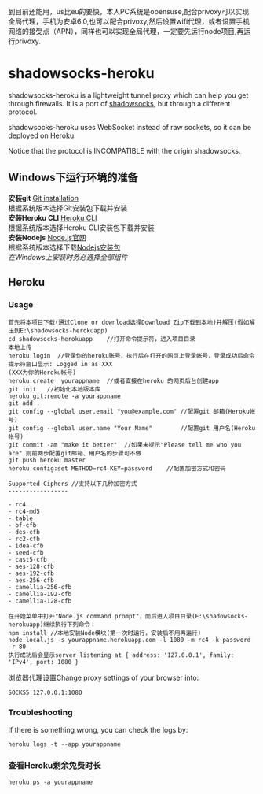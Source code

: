 到目前还能用，us比eu的要快，本人PC系统是opensuse,配合privoxy可以实现全局代理，手机为安卓6.0,也可以配合privoxy,然后设置wifi代理，或者设置手机网络的接受点（APN），同样也可以实现全局代理，一定要先运行node项目,再运行privoxy.

shadowsocks-heroku
==================

shadowsocks-heroku is a lightweight tunnel proxy which can help you get through firewalls. It is a port of [shadowsocks](https://github.com/clowwindy/shadowsocks), but through a different protocol.

shadowsocks-heroku uses WebSocket instead of raw sockets, so it can be deployed on [Heroku](https://www.heroku.com/).

Notice that the protocol is INCOMPATIBLE with the origin shadowsocks.

## Windows下运行环境的准备
**安装git** [Git installation](https://git-scm.com/book/en/v2/Getting-Started-Installing-Git)  
  根据系统版本选择Git安装包下载并安装  
**安装Heroku CLI** [Heroku CLI](https://devcenter.heroku.com/articles/heroku-cli)  
  根据系统版本选择Heroku CLI安装包下载并安装  
**安装Nodejs**  [Node.js官网](https://nodejs.org/)  
  根据系统版本选择下载[Nodejs安装包](https://nodejs.org/en/download/)  
	*在Windows上安装时务必选择全部组件*  
	

Heroku
------

### Usage

```
首先将本项目下载(通过Clone or download选择Download Zip下载到本地)并解压(假如解压到E:\shadowsocks-herokuapp)
cd shadowsocks-herokuapp    //打开命令提示符，进入项目目录
本地上传
heroku login  //登录你的heroku账号，执行后在打开的网页上登录帐号，登录成功后命令提示符窗口显示: Logged in as XXX
(XXX为你的Heroku帐号)  
heroku create  yourappname  //或者直接在heroku 的网页后台创建app
git init   //初始化本地版本库
heroku git:remote -a yourappname
git add .
git config --global user.email "you@example.com" //配置git 邮箱(Heroku帐号)
git config --global user.name "Your Name"        //配置git 用户名(Heroku帐号)
git commit -am "make it better"  //如果未提示"Please tell me who you are" 则前两步配置git邮箱、用户名的步骤可不做
git push heroku master
heroku config:set METHOD=rc4 KEY=password    //配置加密方式和密码

Supported Ciphers //支持以下几种加密方式
-----------------

- rc4
- rc4-md5
- table
- bf-cfb
- des-cfb
- rc2-cfb
- idea-cfb
- seed-cfb
- cast5-cfb
- aes-128-cfb
- aes-192-cfb
- aes-256-cfb
- camellia-256-cfb
- camellia-192-cfb
- camellia-128-cfb

在开始菜单中打开"Node.js command prompt"，而后进入项目目录(E:\shadowsocks-herokuapp)继续执行下列命令：
npm install //本地安装Node模块(第一次时运行，安装后不用再运行)
node local.js -s yourappname.herokuapp.com -l 1080 -m rc4 -k password -r 80
执行成功后会显示server listening at { address: '127.0.0.1', family: 'IPv4', port: 1080 }
```

浏览器代理设置Change proxy settings of your browser into:

```
SOCKS5 127.0.0.1:1080
```

### Troubleshooting

If there is something wrong, you can check the logs by:

```
heroku logs -t --app yourappname
```

### 查看Heroku剩余免费时长

```
heroku ps -a yourappname
```
